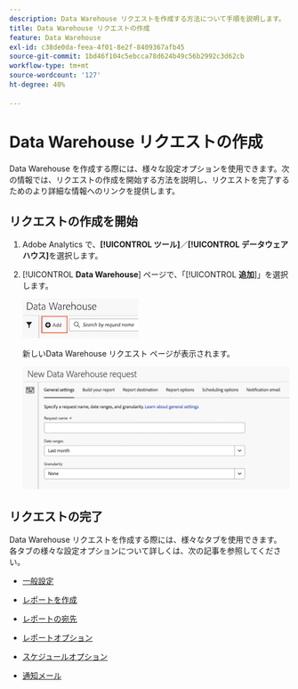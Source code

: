 ```yaml
---
description: Data Warehouse リクエストを作成する方法について手順を説明します。
title: Data Warehouse リクエストの作成
feature: Data Warehouse
exl-id: c38de0da-feea-4f01-8e2f-8409367afb45
source-git-commit: 1bd46f104c5ebcca78d624b49c56b2992c3d62cb
workflow-type: tm+mt
source-wordcount: '127'
ht-degree: 40%

---
```


# Data Warehouse リクエストの作成

Data Warehouse を作成する際には、様々な設定オプションを使用できます。次の情報では、リクエストの作成を開始する方法を説明し、リクエストを完了するためのより詳細な情報へのリンクを提供します。

## リクエストの作成を開始

1. Adobe Analytics で、**[!UICONTROL ツール]**／**[!UICONTROL データウェアハウス]**&#x200B;を選択します。

1. [!UICONTROL **Data Warehouse**] ページで、「[!UICONTROL **追加**]」を選択します。

   ![&#x200B; リクエストを追加するボタン &#x200B;](assets/dw-add-request.png)

   新しいData Warehouse リクエスト ページが表示されます。

   ![&#x200B; 「一般設定」タブ &#x200B;](assets/dw-general-settings.png)

## リクエストの完了

Data Warehouse リクエストを作成する際には、様々なタブを使用できます。 各タブの様々な設定オプションについて詳しくは、次の記事を参照してください。

* [一般設定](/help/export/data-warehouse/create-request/dw-general-settings.md)

* [レポートを作成](/help/export/data-warehouse/create-request/dw-request-build-report.md)

* [レポートの宛先](/help/export/data-warehouse/create-request/dw-request-report-destinations.md)

* [レポートオプション](/help/export/data-warehouse/create-request/dw-request-report-options.md)

* [スケジュールオプション](/help/export/data-warehouse/create-request/dw-request-scheduling.md)

* [通知メール](/help/export/data-warehouse/create-request/dw-request-email.md)
